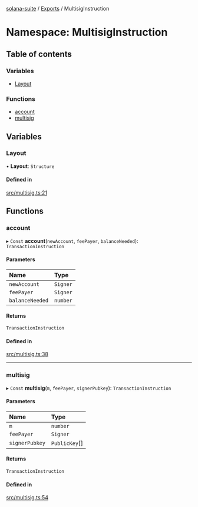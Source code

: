 [solana-suite](../README.md) / [Exports](../modules.md) / MultisigInstruction

# Namespace: MultisigInstruction

## Table of contents

### Variables

- [Layout](MultisigInstruction.md#layout)

### Functions

- [account](MultisigInstruction.md#account)
- [multisig](MultisigInstruction.md#multisig)

## Variables

### Layout

• **Layout**: `Structure`

#### Defined in

[src/multisig.ts:21](https://github.com/fukaoi/solana-suite/blob/5119ed2/src/multisig.ts#L21)

## Functions

### account

▸ `Const` **account**(`newAccount`, `feePayer`, `balanceNeeded`): `TransactionInstruction`

#### Parameters

| Name | Type |
| :------ | :------ |
| `newAccount` | `Signer` |
| `feePayer` | `Signer` |
| `balanceNeeded` | `number` |

#### Returns

`TransactionInstruction`

#### Defined in

[src/multisig.ts:38](https://github.com/fukaoi/solana-suite/blob/5119ed2/src/multisig.ts#L38)

___

### multisig

▸ `Const` **multisig**(`m`, `feePayer`, `signerPubkey`): `TransactionInstruction`

#### Parameters

| Name | Type |
| :------ | :------ |
| `m` | `number` |
| `feePayer` | `Signer` |
| `signerPubkey` | `PublicKey`[] |

#### Returns

`TransactionInstruction`

#### Defined in

[src/multisig.ts:54](https://github.com/fukaoi/solana-suite/blob/5119ed2/src/multisig.ts#L54)
